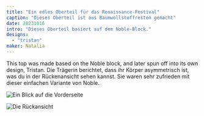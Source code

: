 ```yaml
---
title: "Ein edles Oberteil für das Renaissance-Festival"
caption: "Dieses Oberteil ist aus Baumwollstoffresten gemacht"
date: 20231016
intro: "Dieses Oberteil basiert auf dem Noble-Block."
designs:
  - "tristan"
maker: Natalia
---
```


This top was made based on the Noble block, and later spun off into its own design, Tristan. Die Trägerin berichtet, dass ihr Körper asymmetrisch ist, was du in der Rückenansicht sehen kannst. Sie waren sehr zufrieden mit dieser einfachen Variante von Noble.

![Ein Blick auf die Vorderseite](https://imagedelivery.net/ouSuR9yY1bHt-fuAokSA5Q/showcase-a-noble-top-for-the-renaissance-festival-1/public "Ein Blick auf die Vorderseite")

![Die Rückansicht](https://imagedelivery.net/ouSuR9yY1bHt-fuAokSA5Q/showcase-a-noble-top-for-the-renaissance-festival-2/public "Die Rückansicht")

